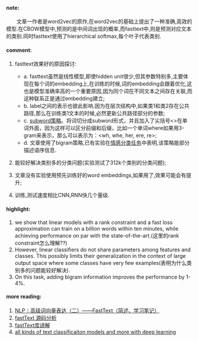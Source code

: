 
#### note:
&emsp;&emsp;文章一作者是word2vec的原作,在word2vec的基础上提出了一种准确,高效的模型.在CBOW模型中,预测的是中间词出现的概率,而fasttext中,则是预测对应文本的类别.同时fasttext使用了hierarchical softmax,每个叶子代表类别.

#### comment:
  1. fasttext效果好的原因探讨:

	  + a. fasttext虽然是线性模型,即使hidden unit很少,但其参数特别多,主要体现在每个词的embedding上,在训练的时候,词的embedding会跟着优化,这也是模型准确率高的一个重要原因,因为同个词在不同文本之间存在关联,而这种联系正是通过embedding建立;
	  + b. label之间的表示也彼此影响.因为在层次结构中,如果类1和类2存在公共路径,那么在训练类1文本的时候,必然更新公共路径部分的参数;
	  + c. [subword策略](https://github.com/xwzhong/papernote/blob/master/embedding/Enriching%20Word%20Vectors%20with%20Subword%20Information.md)。将词切分成subword形式，并且加入了尖括号<>在单词外面，因为这样可以区分前缀和后缀，比如一个单词where如果用3-gram来表示，那么可以表示为：<wh, whe, her, ere, re>;
	  + d. 文章使用了bigram策略,已有实验在[情感分类任务](https://github.com/xwzhong/papernote/blob/master/classification/Baselines%20and%20Bigrams:%20Simple%2C%20Good%20Sentiment%20and%20Topic%20Classification.md)中表明,该策略能部分描述语序信息.

  2. 能较好解决类别多的分类问题(实验测试了312k个类别的分类问题);
  3. 文章没有实验使用预先训练好的word embeddings,如果用了,效果可能会有提升;
  4. 训练,测试速度相比CNN,RNN快几个量级.

#### highlight:
  1. we show that linear models with a rank constraint and a fast loss approximation can train on a billion words within ten minutes, while achieving performance on par with the state-of-the-art.(这里的rank constraint怎么理解??)
  2. However, linear classifiers do not share parameters among features and classes. This possibly limits their generalization in the context of large output space where some classes have very few examples(表明为什么类别多的问题能较好解决).
  3. On this task, adding bigram information improves the performance by 1-4%.

#### more reading:
  1. [NLP︱高级词向量表达（二）——FastText（简述、学习笔记）](http://blog.csdn.net/sinat_26917383/article/details/54850933)
  2. [fastText 源码分析](https://heleifz.github.io/14732610572844.html)
  3. [fastText库讲解](https://www.quora.com/How-does-fastText-output-a-vector-for-a-word-that-is-not-in-the-pre-trained-model)
  4. [all kinds of text classificaiton models and more with deep learning](https://github.com/brightmart/text_classification)
  
